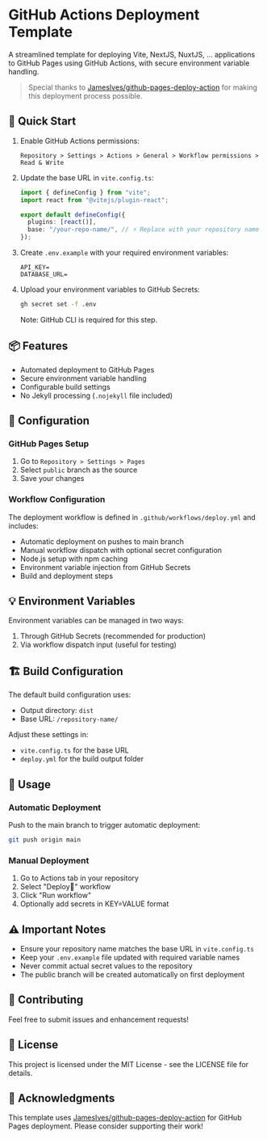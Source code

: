 # GitHub Actions Deployment Template

A streamlined template for deploying Vite, NextJS, NuxtJS, ... applications to GitHub Pages using GitHub Actions, with secure environment variable handling.

> Special thanks to [JamesIves/github-pages-deploy-action](https://github.com/JamesIves/github-pages-deploy-action) for making this deployment process possible.

## 🚀 Quick Start

1. Enable GitHub Actions permissions:
   ```
   Repository > Settings > Actions > General > Workflow permissions > Read & Write
   ```

2. Update the base URL in `vite.config.ts`:
   ```typescript
   import { defineConfig } from "vite";
   import react from "@vitejs/plugin-react";

   export default defineConfig({
     plugins: [react()],
     base: "/your-repo-name/", // ⚡ Replace with your repository name
   });
   ```

3. Create `.env.example` with your required environment variables:
   ```
   API_KEY=
   DATABASE_URL=
   ```

4. Upload your environment variables to GitHub Secrets:
   ```bash
   gh secret set -f .env
   ```
   Note: GitHub CLI is required for this step.

## 📦 Features

- Automated deployment to GitHub Pages
- Secure environment variable handling
- Configurable build settings
- No Jekyll processing (`.nojekyll` file included)

## 🔧 Configuration

### GitHub Pages Setup

1. Go to `Repository > Settings > Pages`
2. Select `public` branch as the source
3. Save your changes

### Workflow Configuration

The deployment workflow is defined in `.github/workflows/deploy.yml` and includes:

- Automatic deployment on pushes to main branch
- Manual workflow dispatch with optional secret configuration
- Node.js setup with npm caching
- Environment variable injection from GitHub Secrets
- Build and deployment steps

## 💡 Environment Variables

Environment variables can be managed in two ways:

1. Through GitHub Secrets (recommended for production)
2. Via workflow dispatch input (useful for testing)

## 🏗️ Build Configuration

The default build configuration uses:
- Output directory: `dist`
- Base URL: `/repository-name/`

Adjust these settings in:
- `vite.config.ts` for the base URL
- `deploy.yml` for the build output folder

## 📝 Usage

### Automatic Deployment

Push to the main branch to trigger automatic deployment:
```bash
git push origin main
```

### Manual Deployment

1. Go to Actions tab in your repository
2. Select "Deploy🪽" workflow
3. Click "Run workflow"
4. Optionally add secrets in KEY=VALUE format

## ⚠️ Important Notes

- Ensure your repository name matches the base URL in `vite.config.ts`
- Keep your `.env.example` file updated with required variable names
- Never commit actual secret values to the repository
- The public branch will be created automatically on first deployment

## 🤝 Contributing

Feel free to submit issues and enhancement requests!

## 📄 License

This project is licensed under the MIT License - see the LICENSE file for details.

## 🙏 Acknowledgments

This template uses [JamesIves/github-pages-deploy-action](https://github.com/JamesIves/github-pages-deploy-action) for GitHub Pages deployment. Please consider supporting their work!
